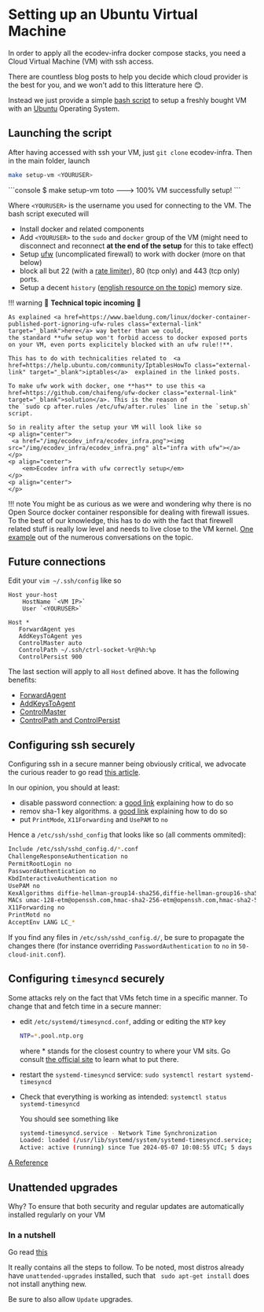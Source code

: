 # Setting up an Ubuntu Virtual Machine

In order to apply all the ecodev-infra docker compose stacks, you need a Cloud Virtual Machine (VM) with ssh 
access. 

There are countless blog posts to help you decide which cloud provider is the best for you, and we won't add 
to this litterature here 😊. 

Instead we just provide a simple <a href=https://www.freecodecamp.org/news/bash-scripting-tutorial-linux-shell-script-and-command-line-for-beginners/ class="external-link" target="_blank">bash script</a>
to setup a freshly bought VM with an <a href=https://ubuntu.com/ class="external-link" target="_blank">Ubuntu</a> Operating System.

## Launching the script

After having accessed with ssh your VM, just `git clone` ecodev-infra. Then in the main folder, launch 
```bash
make setup-vm <YOURUSER> 
```

<div class="termy">
```console
$ make setup-vm toto
---> 100%
VM successfully setup!
```
</div>


Where `<YOURUSER>` is the username you used for connecting to the VM. The bash script executed will

- Install docker and related components
- Add `<YOURUSER>` to the `sudo` and `docker` group of the VM (might need to disconnect and reconnect **at the end of the setup** for this to take effect) 
- Setup <a href=https://doc.ubuntu.org/ufw class="external-link" target="_blank">ufw</a> (uncomplicated firewall) to work with docker (more on that below) 
- block all but 22 (with a <a href=https://www.cyberciti.biz/faq/howto-limiting-ssh-connections-with-ufw-on-ubuntu-debian/ class="external-link" target="_blank">rate limiter</a>), 80 (tcp only) and 443 (tcp only) ports.
- Setup a decent `history` (<a href=https://www.digitalocean.com/community/tutorials/how-to-use-bash-history-commands-and-expansions-on-a-linux-vps class="external-link" target="_blank">english resource on the topic</a>) memory size.


!!! warning 
    🚨 **Technical topic incoming** 🚨 

    As explained <a href=https://www.baeldung.com/linux/docker-container-published-port-ignoring-ufw-rules class="external-link" target="_blank">here</a> way better than we could, 
    the standard **ufw setup won't forbid access to docker exposed ports on your VM, even ports explicitely blocked with an ufw rule!!**.
    
    This has to do with technicalities related to  <a href=https://help.ubuntu.com/community/IptablesHowTo class="external-link" target="_blank">iptables</a>  explained in the linked posts. 
    
    To make ufw work with docker, one **has** to use this <a href=https://github.com/chaifeng/ufw-docker class="external-link" target="_blank">solution</a>. This is the reason of 
    the `sudo cp after.rules /etc/ufw/after.rules` line in the `setup.sh` script.

    So in reality after the setup your VM will look like so
    <p align="center">
     <a href="/img/ecodev_infra/ecodev_infra.png"><img src="/img/ecodev_infra/ecodev_infra.png" alt="infra with ufw"></a>
    </p>
    <p align="center">
        <em>Ecodev infra with ufw correctly setup</em>
    </p>
    <p align="center">
    </p>

!!! note
    You might be as curious as we were and wondering why there is no Open Source docker container responsible for dealing with firewall issues. 
    To the best of our knowledge, this has to do with the fact that firewell related stuff is really low level and needs to live close to the VM kernel.
    <a href=https://www.reddit.com/r/docker/comments/cmuxcs/how_do_i_deploy_a_firewall_in_a_container/ class="external-link" target="_blank">One example</a> out of the numerous conversations on the topic. 

    

## Future connections

Edit your `vim ~/.ssh/config` like so

```
Host your-host
    HostName `<VM IP>`
    User `<YOURUSER>`

Host *
   ForwardAgent yes 
   AddKeysToAgent yes 
   ControlMaster auto
   ControlPath ~/.ssh/ctrl-socket-%r@%h:%p
   ControlPersist 900
```

The last section will apply to all `Host` defined above. It has the following benefits:

- <a href=https://www.howtogeek.com/devops/what-is-ssh-agent-forwarding-and-how-do-you-use-it/ class="external-link" target="_blank">ForwardAgent</a>
- <a href=https://man.openbsd.org/ssh_config#AddKeysToAgent class="external-link" target="_blank">AddKeysToAgent</a> 
- <a href=https://man.openbsd.org/ssh_config#ControlMaster class="external-link" target="_blank">ControlMaster</a>  
- <a href=https://ldpreload.com/blog/ssh-control class="external-link" target="_blank">ControlPath and ControlPersist</a>   

## Configuring ssh securely

Configuring ssh in a secure manner being obviously critical, we advocate the curious reader to go read <a href=https://www.cyberciti.biz/tips/linux-unix-bsd-openssh-server-best-practices.html target="_blank">this article</a>.

In our opinion, you should at least:

- disable password connection: a <a href=https://www.cyberciti.biz/faq/how-to-disable-ssh-password-login-on-linux/ target="_blank">good link</a> explaining how to do so
- remov sha-1 key algorithms. a <a href=https://www.ezeelogin.com/kb/article/kex-and-host-key-algorithms-in-ssh-565.html target="_blank">good link</a> explaining how to do so 
- put `PrintMode`, `X11Forwarding` and `UsePAM` to `no`

Hence a `/etc/ssh/sshd_config` that looks like so (all comments ommited):

```bash
Include /etc/ssh/sshd_config.d/*.conf
ChallengeResponseAuthentication no
PermitRootLogin no
PasswordAuthentication no
KbdInteractiveAuthentication no
UsePAM no
KexAlgorithms diffie-hellman-group14-sha256,diffie-hellman-group16-sha512,diffie-hellman-group18-sha512,diffie-hellman-group-exchange-sha256,ecdh-sha2-nistp256,ecdh-sha2-nistp384,ecdh-sha2-nistp521,curve25519-sha256
MACs umac-128-etm@openssh.com,hmac-sha2-256-etm@openssh.com,hmac-sha2-512-etm@openssh.com,umac-128@openssh.com,hmac-sha2-256,hmac-sha2-512
X11Forwarding no
PrintMotd no
AcceptEnv LANG LC_*
```

If you find any files in `/etc/ssh/sshd_config.d/`, be sure to propagate the changes there (for instance 
overriding `PasswordAuthentication` to `no` in `50-cloud-init.conf`).

 
## Configuring  `timesyncd` securely

Some attacks rely on the fact that VMs fetch time in a specific manner. To change that and fetch time in a secure manner:

- edit `/etc/systemd/timesyncd.conf`, adding or editing the `NTP` key

  ```bash
  NTP=*.pool.ntp.org
  ```
  
  where * stands for the closest country to where your VM sits. Go consult [the official site](https://www.ntppool.org/) to learn what to put there.


- restart the `systemd-timesyncd` service: `sudo systemctl restart systemd-timesyncd`

- Check that everything is working as intended: `systemctl status systemd-timesyncd`

  You should see something like

  ```bash
  systemd-timesyncd.service - Network Time Synchronization
  Loaded: loaded (/usr/lib/systemd/system/systemd-timesyncd.service; enabled; preset: enabled)
  Active: active (running) since Tue 2024-05-07 10:08:55 UTC; 5 days ago
  ```
  


[A Reference](https://askubuntu.com/questions/972799/how-do-i-set-ubuntu-to-use-the-primary-time-server-time-nist-gov)

## Unattended upgrades 

Why? To ensure that both security and regular updates are automatically installed regularly on your VM

### In a nutshell

Go read [this](https://dev.to/bearlike/why-and-how-to-use-unattended-upgrades-on-a-ubuntu-server-4hoc#:~:text=However%2C%20it%20can%20be%20time,automatic%20installation%20of%20security%20updates)

It really contains all the steps to follow. To be noted, most distros already have `unattended-upgrades` installed, such that ` sudo apt-get install` does not install anything new.

Be sure to also allow `Update` upgrades.
